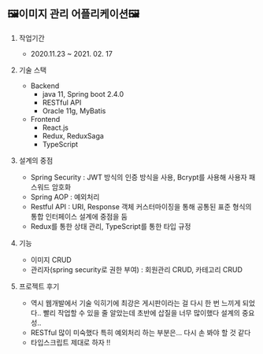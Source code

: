

## 🖼이미지 관리 어플리케이션🖼
   1. 작업기간
      - 2020.11.23 ~ 2021. 02. 17
      
   2. 기술 스택
      - Backend
         - java 11, Spring boot 2.4.0
         - RESTful API
         - Oracle 11g, MyBatis
      - Frontend
         - React.js
         - Redux, ReduxSaga
         - TypeScript
         
   3. 설계의 중점
      - Spring Security : JWT 방식의 인증 방식을 사용, Bcrypt를 사용해 사용자 패스워드 암호화
      - Spring AOP : 예외처리
      - Restful API : URI, Response 객체 커스터마이징을 통해 공통된 표준 형식의 통합 인터페이스 설계에 중점을 둠
      - Redux를 통한 상태 관리, TypeScript를 통한 타입 규정
      
   4. 기능
      - 이미지 CRUD
      - 관리자(spring security로 권한 부여) : 회원관리 CRUD, 카테고리 CRUD
      
   5. 프로젝트 후기
      - 역시 웹개발에서 기술 익히기에 최강은 게시판이라는 걸 다시 한 번 느끼게 되었다.. 빨리 작업할 수 있을 줄 알았는데 초반에 삽질을 너무 많이했다 설계의 중요성..
      - RESTful 많이 미숙했다 특히 예외처리 하는 부분은... 다시 손 봐야 할 것 같다
      - 타입스크립트 제대로 하자 !!
